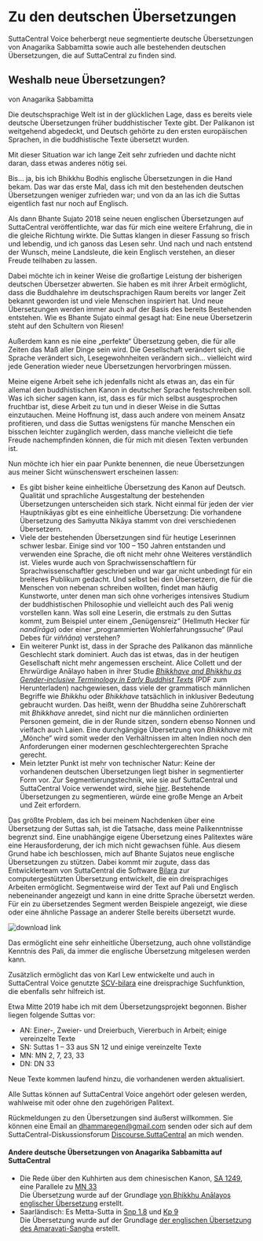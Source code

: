 # Zu den deutschen Übersetzungen

SuttaCentral Voice beherbergt neue segmentierte deutsche Übersetzungen von Anagarika Sabbamitta sowie auch alle bestehenden deutschen Übersetzungen, die auf SuttaCentral zu finden sind.

## Weshalb neue Übersetzungen?

von Anagarika Sabbamitta

Die deutschsprachige Welt ist in der glücklichen Lage, dass es bereits viele deutsche Übersetzungen früher buddhistischer Texte gibt. Der Palikanon ist weitgehend abgedeckt, und Deutsch gehörte zu den ersten europäischen Sprachen, in die buddhistische Texte übersetzt wurden.

Mit dieser Situation war ich lange Zeit sehr zufrieden und dachte nicht daran, dass etwas anderes nötig sei.

Bis… ja, bis ich Bhikkhu Bodhis englische Übersetzungen in die Hand bekam. Das war das erste Mal, dass ich mit den bestehenden deutschen Übersetzungen weniger zufrieden war; und von da an las ich die Suttas eigentlich fast nur noch auf Englisch.

Als dann Bhante Sujato 2018 seine neuen englischen Übersetzungen auf SuttaCentral veröffentlichte, war das für mich eine weitere Erfahrung, die in die gleiche Richtung wirkte. Die Suttas klangen in dieser Fassung so frisch und lebendig, und ich ganoss das Lesen sehr. Und nach und nach entstend der Wunsch, meine Landsleute, die kein Englisch verstehen, an dieser Freude teilhaben zu lassen.

Dabei möchte ich in keiner Weise die großartige Leistung der bisherigen deutschen Übersetzer abwerten. Sie haben es mit ihrer Arbeit ermöglicht, dass die Buddhalehre im deutschsprachigen Raum bereits vor langer Zeit bekannt geworden ist und viele Menschen inspiriert hat. Und neue Übersetzungen werden immer auch auf der Basis des bereits Bestehenden entstehen. Wie es Bhante Sujato einmal gesagt hat: Eine neue Übersetzerin steht auf den Schultern von Riesen!

Außerdem kann es nie eine „perfekte“ Übersetzung geben, die für alle Zeiten das Maß aller Dinge sein wird. Die Gesellschaft verändert sich, die Sprache verändert sich, Lesegewohnheiten verändern sich… vielleicht wird jede Generation wieder neue Übersetzungen hervorbringen müssen.

Meine eigene Arbeit sehe ich jedenfalls nicht als etwas an, das ein für allemal den buddhistischen Kanon in deutscher Sprache festschreiben soll. Was ich sicher sagen kann, ist, dass es für mich selbst ausgesprochen fruchtbar ist, diese Arbeit zu tun und in dieser Weise in die Suttas einzutauchen. Meine Hoffnung ist, dass auch andere von meinem Ansatz profitieren, und dass die Suttas wenigstens für manche Menschen ein bisschen leichter zugänglich werden, dass manche vielleicht die tiefe Freude nachempfinden können, die für mich mit diesen Texten verbunden ist.

Nun möchte ich hier ein paar Punkte benennen, die neue Übersetzungen aus meiner Sicht wünschenswert erscheinen lassen:

- Es gibt bisher keine einheitliche Übersetzung des Kanon auf Deutsch. Qualität und sprachliche Ausgestaltung der bestehenden Übersetzungen unterscheiden sich stark. Nicht einmal für jeden der vier Hauptnikāyas gibt es eine einheitliche Übersetzung: Die vorhandene Übersetzung des Saṁyutta Nikāya stammt von drei verschiedenen Übersetzern.
- Viele der bestehenden Übersetzungen sind für heutige Leserinnen schwer lesbar. Einige sind vor 100 – 150 Jahren entstanden und verwenden eine Sprache, die oft nicht mehr ohne Weiteres verständlich ist. Vieles wurde auch von Sprachwissenschaftlern für Sprachwissenschaftler geschrieben und war gar nicht unbedingt für ein breiteres Publikum gedacht. Und selbst bei den Übersetzern, die für die Menschen von nebenan schreiben wollten, findet man häufig Kunstworte, unter denen man sich ohne vorheriges intensives Studium der buddhistischen Philosophie und vielleicht auch des Pali wenig vorstellen kann. Was soll eine Leserin, die erstmals zu den Suttas kommt, zum Beispiel unter einem „Genügensreiz“ (Hellmuth Hecker für *nandīrāga*) oder einer „programmierten Wohlerfahrungssuche“ (Paul Debes für *viññāṇa*) verstehen?
- Ein weiterer Punkt ist, dass in der Sprache des Palikanon das männliche Geschlecht stark dominiert. Auch das ist etwas, das in der heutigen Gesellschaft nicht mehr angemessen erscheint. Alice Collett und der Ehrwürdige Anālayo haben in ihrer Studie <a href="http://blogs.dickinson.edu/buddhistethics/?s=analayo+bhikkhave" target="_blank">*Bhikkhave and Bhikkhu as Gender-inclusive Terminology in Early Buddhist Texts*</a> (PDF zum Herunterladen) nachgewiesen, dass viele der grammatisch männlichen Begriffe wie *Bhikkhu* oder *Bhikkhave* tatsächlich in inklusiver Bedeutung gebraucht wurden. Das heißt, wenn der Bhuddha seine Zuhörerschaft mit *Bhikkhave* anredet, sind nicht nur die männlichen ordinierten Personen gemeint, die in der Runde sitzen, sondern ebenso Nonnen und vielfach auch Laien. Eine durchgängige Übersetzung von *Bhikkhave* mit „Mönche“ wird somit weder den Verhältnissen im alten Indien noch den Anforderungen einer modernen geschlechtergerechten Sprache gerecht.
- Mein letzter Punkt ist mehr von technischer Natur: Keine der vorhandenen deutschen Übersetzungen liegt bisher in segmentierter Form vor. Zur Segmentierungstechnik, wie sie auf SuttaCentral und SuttaCentral Voice verwendet wird, siehe [hier](https://sc-voice.github.io/dhammaregen/docs/voice/segmentierung). Bestehende Übersetzungen zu segmentieren, würde eine große Menge an Arbeit und Zeit erfordern.

Das größte Problem, das ich bei meinem Nachdenken über eine Übersetzung der Suttas sah, ist die Tatsache, dass meine Palikenntnisse begrenzt sind. Eine unabhängige eigene Übersetzung eines Palitextes wäre eine Herausforderung, der ich mich nicht gewachsen fühle. Aus diesem Grund habe ich beschlossen, mich auf Bhante Sujatos neue englische Übersetzungen zu stützen. Dabei kommt mir zugute, dass das Entwicklerteam von SuttaCentral die Software <a href="https://bilara.suttacentral.net/" target="_blank">Bilara</a> zur computergestützten Übersetzung entwickelt, die ein dreisprachiges Arbeiten ermöglicht. Segmentweise wird der Text auf Pali und Englisch nebeneinander angezeigt und kann in eine dritte Sprache übersetzt werden. Für ein zu übersetzendes Segment werden Beispiele angezeigt, wie diese oder eine ähnliche Passage an anderer Stelle bereits übersetzt wurde.

![download link](/sc-voice/assets/img/bilara.png?raw=true)

Das ermöglicht eine sehr einheitliche Übersetzung, auch ohne vollständige Kenntnis des Pali, da immer die englische Übersetzung mitgelesen werden kann.

Zusätzlich ermöglicht das von Karl Lew entwickelte und auch in SuttaCentral Voice genutzte <a href="https://www.npmjs.com/package/scv-bilara" target="_blank">SCV-bilara</a> eine dreisprachige Suchfunktion, die ebenfalls sehr hilfreich ist.

Etwa Mitte 2019 habe ich mit dem Übersetzungsprojekt begonnen. Bisher liegen folgende Suttas vor:
- AN: Einer-, Zweier- und Dreierbuch, Viererbuch in Arbeit; einige vereinzelte Texte
- SN: Suttas 1 – 33 aus SN 12 und einige vereinzelte Texte
- MN: MN 2, 7, 23, 33
- DN: DN 33

Neue Texte kommen laufend hinzu, die vorhandenen werden aktualisiert.

Alle Suttas können auf SuttaCentral Voice angehört oder gelesen werden, wahlweise mit oder ohne den zugehörigen Palitext.

Rückmeldungen zu den Übersetzungen sind äußerst willkommen. Sie können eine Email an dhammaregen@gmail.com senden oder sich auf dem SuttaCentral-Diskussionsforum <a href="https://discourse.suttacentral.net" target="_blank">Discourse.SuttaCentral</a> an mich wenden.

#### Andere deutsche Übersetzungen von Anagarika Sabbamitta auf SuttaCentral
- Die Rede über den Kuhhirten aus dem chinesischen Kanon, <a href="https://suttacentral.net/sa1249/de/sabbamitta" target="_blank">SA 1249</a>, eine Parallele zu <a href="https://voice.suttacentral.net/scv/index.html?r=0.02687837185806985#/sutta?search=mn33" target="_blank">MN 33</a>  
  Die Übersetzung wurde auf der Grundlage <a href="https://www.buddhismuskunde.uni-hamburg.de/" target="_blank">von Bhikkhu Anālayos englischer Übersetzung</a> erstellt.
- Saarländisch: Es Metta-Sutta in <a href="https://suttacentral.net/snp1.8/sld/sabbamitta" target="_blank">Snp 1.8</a> und <a href="https://suttacentral.net/kp9/sld/sabbamitta" target="_blank">Kp 9</a>  
  Die Übersetzung wurde auf der Grundlage <a href="https://suttacentral.net/kp9/en/amaravati" target="_blank">der englischen Übersetzung des Amaravati-Sangha</a> erstellt.
